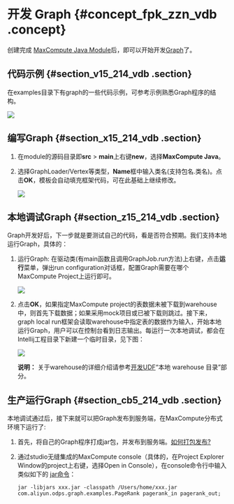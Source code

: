 # 开发 Graph {#concept_fpk_zzn_vdb .concept}

创建完成 [MaxCompute Java Module](https://www.alibabacloud.com/help/zh/doc-detail/50901.htm)后，即可以开始开发[Graph](https://www.alibabacloud.com/help/zh/doc-detail/27901.htm)了。

## 代码示例 {#section_v15_214_vdb .section}

在examples目录下有graph的一些代码示例，可参考示例熟悉Graph程序的结构。

![](http://static-aliyun-doc.oss-cn-hangzhou.aliyuncs.com/assets/img/12134/2427_zh-CN.png)

## 编写Graph {#section_x15_214_vdb .section}

1.  在module的源码目录即**src** \> **main**上右键**new**，选择**MaxCompute Java**。

2.  选择GraphLoader/Vertex等类型，**Name**框中输入类名\(支持包名.类名\)。点击**OK**，模板会自动填充框架代码，可在此基础上继续修改。

    ![](http://static-aliyun-doc.oss-cn-hangzhou.aliyuncs.com/assets/img/12134/2428_zh-CN.png)


## 本地调试Graph {#section_z15_214_vdb .section}

Graph开发好后，下一步就是要测试自己的代码，看是否符合预期。我们支持本地运行Graph，具体的：

1.  运行Graph: 在驱动类\(有main函数且调用GraphJob.run方法\)上右键，点击**运行**菜单，弹出run configuration对话框，配置Graph需要在哪个MaxCompute Project上运行即可。

    ![](http://static-aliyun-doc.oss-cn-hangzhou.aliyuncs.com/assets/img/12134/2429_zh-CN.png)

2.  点击**OK**，如果指定MaxCompute project的表数据未被下载到warehouse中，则首先下载数据；如果采用mock项目或已被下载则跳过。接下来，graph local run框架会读取warehouse中指定表的数据作为输入，开始本地运行Graph，用户可以在控制台看到日志输出。每运行一次本地调试，都会在Intellij工程目录下新建一个临时目录，见下图：

    ![](http://static-aliyun-doc.oss-cn-hangzhou.aliyuncs.com/assets/img/12134/2430_zh-CN.png)

    **说明：** 关于warehouse的详细介绍请参考[开发UDF](https://www.alibabacloud.com/help/zh/doc-detail/50902.htm)“本地 warehouse 目录”部分。


## 生产运行Graph {#section_cb5_214_vdb .section}

本地调试通过后，接下来就可以把Graph发布到服务端，在MaxCompute分布式环境下运行了:

1.  首先，将自己的Graph程序打成jar包，并发布到服务端。[如何打包发布?](https://www.alibabacloud.com/help/zh/doc-detail/50904.htm)

2.  通过studio无缝集成的MaxCompute console（具体的，在Project Explorer Window的project上右键，选择Open in Console），在console命令行中输入类似如下的 [jar命令](https://www.alibabacloud.com/help/zh/doc-detail/27878.htm)：

    ```
    jar -libjars xxx.jar -classpath /Users/home/xxx.jar com.aliyun.odps.graph.examples.PageRank pagerank_in pagerank_out;
    ```


